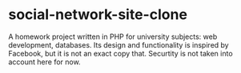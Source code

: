 # social-network-site-clone

A homework project written in PHP for university subjects: web development, databases.
Its design and functionality is inspired by Facebook, but it is not an exact copy that.
Securtity is not taken into account here for now.